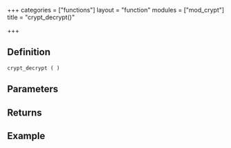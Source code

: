 +++
categories = ["functions"]
layout = "function"
modules = ["mod_crypt"]
title = "crypt_decrypt()"

+++

## Definition

    crypt_decrypt ( )

## Parameters

## Returns

## Example
